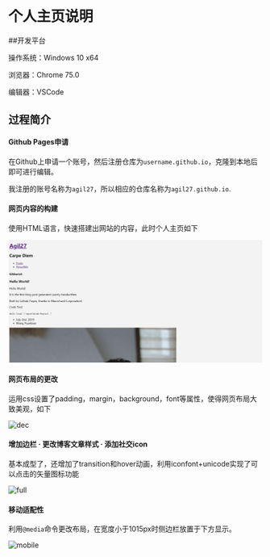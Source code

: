 # 个人主页说明
##开发平台

操作系统：Windows 10 x64

浏览器：Chrome 75.0

编辑器：VSCode

## 过程简介

#### Github Pages申请

在Github上申请一个账号，然后注册仓库为`username.github.io`，克隆到本地后即可进行编辑。

我注册的账号名称为`agil27`，所以相应的仓库名称为`agil27.github.io`.

#### 网页内容的构建

使用HTML语言，快速搭建出网站的内容，此时个人主页如下

![raw](/img/raw.jpg)

#### 网页布局的更改

运用css设置了padding，margin，background，font等属性，使得网页布局大致美观，如下

![dec](C:\Users\dashwood\Documents\GitHub\agil27.github.io\img\dec.jpg)

#### 增加边栏 · 更改博客文章样式 · 添加社交icon

基本成型了，还增加了transition和hover动画，利用iconfont+unicode实现了可以点击的矢量图标功能

![full](C:\Users\dashwood\Documents\GitHub\agil27.github.io\img\full.jpg)

#### 移动适配性

利用`@media`命令更改布局，在宽度小于1015px时侧边栏放置于下方显示。

![mobile](C:\Users\dashwood\Documents\GitHub\agil27.github.io\img\mobile.jpg)